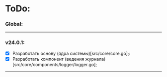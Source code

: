 # ToDo:

### Global:

---

### v24.0.1:
- [x] Разработать основу (ядра системы)[src/core/core.go];:
- [x] Разработать компонент (ведения журнала)[src/core/components/logger/logger.go];

---
